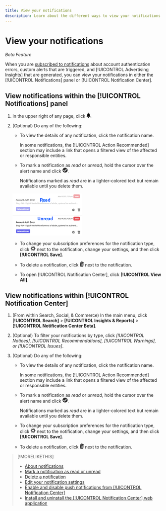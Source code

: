 ```yaml
---
title: View your notifications
description: Learn about the different ways to view your notifications.
---
```

# View your notifications

*Beta Feature*

When you are [subscribed to notifications](notification-edit.md) about account authentication errors, custom alerts that are triggered, and [!UICONTROL Advertising Insights] that are generated, you can view your notifications in either the [!UICONTROL Notifications] panel or [!UICONTROL Notification Center].

## View notifications within the [!UICONTROL Notifications] panel

1. In the upper right of any page, click ![Notifications](/help/search-social-commerce/assets/notifications-panel.png "Notifications").

1. (Optional) Do any of the following:

   * To view the details of any notification, click the notification name.
   
     In some notifications, the [!UICONTROL Action Recommended] section may include a link that opens a filtered view of the affected or responsible entities.
   
   * To mark a notification as *read* or *unread*, hold the cursor over the alert name and click ![Mark as Read or Unread](/help/search-social-commerce/assets/notifications-read-unread.png "Mark as Read or Unread").
   
     Notifications marked as *read* are in a lighter-colored text but remain available until you delete them.
   
   ![Read and Unread notifications](/help/search-social-commerce/assets/notifications-read-vs-unread.png "Read and Unread notifications")
   
   * To change your subscription preferences for the notification type, click ![Settings](/help/search-social-commerce/assets/settings-nc.png "Settings") next to the notification, change your settings, and then click **[!UICONTROL Save]**.
   
   * To delete a notification, click ![Delete](/help/search-social-commerce/assets/delete.png "Delete") next to the notification.
   
   * To open [!UICONTROL Notification Center], click **[!UICONTROL View All]**.

## View notifications within [!UICONTROL Notification Center]

1. (From within Search, Social, & Commerce) In the main menu, click **[!UICONTROL Search]** > **[!UICONTROL Insights & Reports]** > **[!UICONTROL Notification Center Beta]**.

1. (Optional) To filter your notifications by type, click *[!UICONTROL Notices], [!UICONTROL Recommendations], [!UICONTROL Warnings], or [!UICONTROL Issues]*.

1. (Optional) Do any of the following:
   
   * To view the details of any notification, click the notification name.
     
     In some notifications, the [!UICONTROL Action Recommended] section may include a link that opens a filtered view of the affected or responsible entities.
   
   * To mark a notification as *read* or *unread*, hold the cursor over the alert name and click ![Mark as Read or Unread](/help/search-social-commerce/assets/notifications-read-unread.png "Mark as Read or Unread").
     
     Notifications marked as *read* are in a lighter-colored text but remain available until you delete them.
   
   * To change your subscription preferences for the notification type, click ![Settings](/help/search-social-commerce/assets/settings-nc.png "Settings")  next to the notification, change your settings, and then click **[!UICONTROL Save]**.
   
   * To delete a notification, click ![Delete](/help/search-social-commerce/assets/delete.png "Delete") next to the notification.

>[!MORELIKETHIS]
>
>* [About notifications](/help/search-social-commerce/notifications/notification-about.md)
>* [Mark a notification as read or unread](notification-mark-read-unread.md)
>* [Delete a notification](notification-delete.md)
>* [Edit your notification settings](notification-edit.md)
>* [Enable and disable push notifications from [!UICONTROL Notification Center]](notifications-push-enable-disable.md)
>* [Install and uninstall the [!UICONTROL Notification Center] web application](notification-app-install-uninstall.md)
